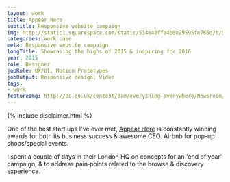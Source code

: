 ```yaml
---
layout: work
title: Appear Here
subtitle: Responsive website campaign
img: http://static1.squarespace.com/static/514e40ffe4b0e29595fe765d/t/5647bbb0e4b072d19f90d5f1/1447541681826/?format=750w
categories: work case
meta: Responsive website campaign
longTitle: Showcasing the highs of 2015 & inspiring for 2016
year: 2015
role: Designer
jobRole: UX/UI, Motion Prototypes
jobOutput: Responsive design, Video
tags: 
- work
featureImg: http://ee.co.uk/content/dam/everything-everywhere/Newsroom/Newsroom%20article%20images/Ross%20Bailey%20and%20Emilie%20Holmes%202.jpg
---
```


<div class="wider">
	<div class="grid bigGapBott bigGapTop">
		{% include disclaimer.html %}
	</div>
</div>


<div class="wider">
		<div class="grid bigGapBott bigGapTop">
		      <div class="unit half">
			        <p class="lead w80">
			        	One of the best start ups I've ever met, <a href="http://www.appearhere.co.uk" target="_blank">Appear Here</a> is constantly winning awards for both its business success &amp; awesome CEO.  Airbnb for pop-up shops/special events.
			        </p>
		       </div>
		      <div class="unit half">
			        <p class="lead w80">
			        	I spent a couple of days in their London HQ on concepts for an 'end of year' campaign, &amp; to address pain‐points related to the browse &amp; discovery experience.
			        </p>
		       </div>		     
		 </div>






</div>
